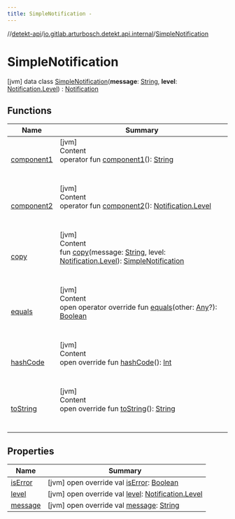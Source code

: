 ```yaml
---
title: SimpleNotification -
---
```

//[detekt-api](../../index.md)/[io.gitlab.arturbosch.detekt.api.internal](../index.md)/[SimpleNotification](index.md)



# SimpleNotification  
 [jvm] data class [SimpleNotification](index.md)(**message**: [String](https://kotlinlang.org/api/latest/jvm/stdlib/kotlin/-string/index.html), **level**: [Notification.Level](../../io.gitlab.arturbosch.detekt.api/-notification/-level/index.md)) : [Notification](../../io.gitlab.arturbosch.detekt.api/-notification/index.md)   


## Functions  
  
|  Name|  Summary| 
|---|---|
| [component1](component1.md)| [jvm]  <br>Content  <br>operator fun [component1](component1.md)(): [String](https://kotlinlang.org/api/latest/jvm/stdlib/kotlin/-string/index.html)  <br><br><br>
| [component2](component2.md)| [jvm]  <br>Content  <br>operator fun [component2](component2.md)(): [Notification.Level](../../io.gitlab.arturbosch.detekt.api/-notification/-level/index.md)  <br><br><br>
| [copy](copy.md)| [jvm]  <br>Content  <br>fun [copy](copy.md)(message: [String](https://kotlinlang.org/api/latest/jvm/stdlib/kotlin/-string/index.html), level: [Notification.Level](../../io.gitlab.arturbosch.detekt.api/-notification/-level/index.md)): [SimpleNotification](index.md)  <br><br><br>
| [equals](https://kotlinlang.org/api/latest/jvm/stdlib/kotlin/-any/equals.html)| [jvm]  <br>Content  <br>open operator override fun [equals](https://kotlinlang.org/api/latest/jvm/stdlib/kotlin/-any/equals.html)(other: [Any](https://kotlinlang.org/api/latest/jvm/stdlib/kotlin/-any/index.html)?): [Boolean](https://kotlinlang.org/api/latest/jvm/stdlib/kotlin/-boolean/index.html)  <br><br><br>
| [hashCode](https://kotlinlang.org/api/latest/jvm/stdlib/kotlin/-any/hash-code.html)| [jvm]  <br>Content  <br>open override fun [hashCode](https://kotlinlang.org/api/latest/jvm/stdlib/kotlin/-any/hash-code.html)(): [Int](https://kotlinlang.org/api/latest/jvm/stdlib/kotlin/-int/index.html)  <br><br><br>
| [toString](to-string.md)| [jvm]  <br>Content  <br>open override fun [toString](to-string.md)(): [String](https://kotlinlang.org/api/latest/jvm/stdlib/kotlin/-string/index.html)  <br><br><br>


## Properties  
  
|  Name|  Summary| 
|---|---|
| [isError](index.md#io.gitlab.arturbosch.detekt.api.internal/SimpleNotification/isError/#/PointingToDeclaration/)|  [jvm] open override val [isError](index.md#io.gitlab.arturbosch.detekt.api.internal/SimpleNotification/isError/#/PointingToDeclaration/): [Boolean](https://kotlinlang.org/api/latest/jvm/stdlib/kotlin/-boolean/index.html)   <br>
| [level](index.md#io.gitlab.arturbosch.detekt.api.internal/SimpleNotification/level/#/PointingToDeclaration/)|  [jvm] open override val [level](index.md#io.gitlab.arturbosch.detekt.api.internal/SimpleNotification/level/#/PointingToDeclaration/): [Notification.Level](../../io.gitlab.arturbosch.detekt.api/-notification/-level/index.md)   <br>
| [message](index.md#io.gitlab.arturbosch.detekt.api.internal/SimpleNotification/message/#/PointingToDeclaration/)|  [jvm] open override val [message](index.md#io.gitlab.arturbosch.detekt.api.internal/SimpleNotification/message/#/PointingToDeclaration/): [String](https://kotlinlang.org/api/latest/jvm/stdlib/kotlin/-string/index.html)   <br>

